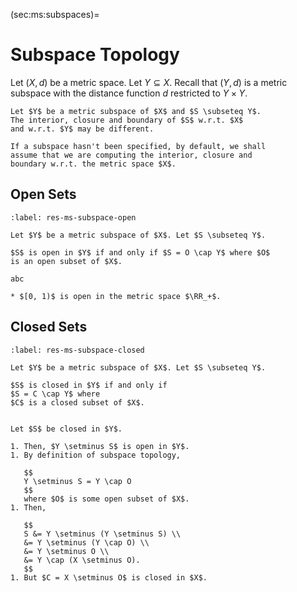 (sec:ms:subspaces)=
# Subspace Topology

Let $(X, d)$ be a metric space. Let $Y \subseteq X$. 
Recall that $(Y, d)$ is a metric subspace with the
distance function $d$ restricted to $Y \times Y$.

```{prf:remark}
Let $Y$ be a metric subspace of $X$ and $S \subseteq Y$.
The interior, closure and boundary of $S$ w.r.t. $X$ 
and w.r.t. $Y$ may be different.

If a subspace hasn't been specified, by default, we shall
assume that we are computing the interior, closure and 
boundary w.r.t. the metric space $X$.
```

## Open Sets

```{prf:theorem} Open sets in subspace topology
:label: res-ms-subspace-open 

Let $Y$ be a metric subspace of $X$. Let $S \subseteq Y$.

$S$ is open in $Y$ if and only if $S = O \cap Y$ where $O$ 
is an open subset of $X$.
```

```{prf:proof}
abc
```

```{prf:example}
* $[0, 1)$ is open in the metric space $\RR_+$.
```



## Closed Sets

```{prf:theorem} Closed sets in subspace topology
:label: res-ms-subspace-closed 

Let $Y$ be a metric subspace of $X$. Let $S \subseteq Y$.

$S$ is closed in $Y$ if and only if
$S = C \cap Y$ where
$C$ is a closed subset of $X$.
```

```{prf:proof} 

Let $S$ be closed in $Y$.

1. Then, $Y \setminus S$ is open in $Y$.
1. By definition of subspace topology,
   
   $$
   Y \setminus S = Y \cap O
   $$
   where $O$ is some open subset of $X$.
1. Then,

   $$
   S &= Y \setminus (Y \setminus S) \\
   &= Y \setminus (Y \cap O) \\
   &= Y \setminus O \\
   &= Y \cap (X \setminus O).
   $$
1. But $C = X \setminus O$ is closed in $X$.
```
